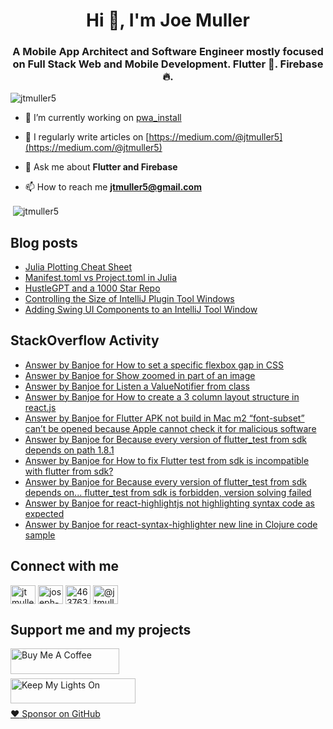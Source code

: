<h1 align="center">Hi 👋, I'm Joe Muller</h1>
<h3 align="center">A Mobile App Architect and Software Engineer mostly focused on Full Stack Web and Mobile Development. Flutter 💙. Firebase 🔥.</h3>

<p align="left"> <img src="https://komarev.com/ghpvc/?username=jtmuller5&label=Profile%20views&color=0e75b6&style=flat" alt="jtmuller5" /> </p>

- 🔭 I’m currently working on [pwa_install](https://github.com/jtmuller5/pwa_install)

- 📝 I regularly write articles on [https://medium.com/@jtmuller5](https://medium.com/@jtmuller5)

- 💬 Ask me about **Flutter and Firebase**

- 📫 How to reach me **jtmuller5@gmail.com**
<p>&nbsp;<img align="center" src="https://github-readme-stats.vercel.app/api?username=jtmuller5&show_icons=true&locale=en" alt="jtmuller5" /></p>


## Blog posts
<!-- MEDIUM-STORY-LIST:START -->
- [Julia Plotting Cheat Sheet](https://jtmuller5.medium.com/julia-plotting-cheat-sheet-fc67086f8c17?source=rss-832e1120db1f------2)
- [Manifest.toml vs Project.toml in Julia](https://jtmuller5.medium.com/manifest-toml-vs-project-toml-in-julia-21ecbad6f92f?source=rss-832e1120db1f------2)
- [HustleGPT and a 1000 Star Repo](https://jtmuller5.medium.com/hustlegpt-and-a-1000-star-repo-aea7f4b778e3?source=rss-832e1120db1f------2)
- [Controlling the Size of IntelliJ Plugin Tool Windows](https://jtmuller5.medium.com/controlling-the-size-of-intellij-plugin-tool-windows-e9a9083689cd?source=rss-832e1120db1f------2)
- [Adding Swing UI Components to an IntelliJ Tool Window](https://jtmuller5.medium.com/adding-swing-ui-components-to-an-intellij-tool-window-db0462b2d486?source=rss-832e1120db1f------2)
<!-- MEDIUM-STORY-LIST:END -->

## StackOverflow Activity
<!-- STACKOVERFLOW:START -->
- [Answer by Banjoe for How to set a specific flexbox gap in CSS](https://stackoverflow.com/questions/48601246/how-to-set-a-specific-flexbox-gap-in-css/76637284#76637284)
- [Answer by Banjoe for Show zoomed in part of an image](https://stackoverflow.com/questions/76631380/show-zoomed-in-part-of-an-image/76631549#76631549)
- [Answer by Banjoe for Listen a ValueNotifier from class](https://stackoverflow.com/questions/68423299/listen-a-valuenotifier-from-class/76630375#76630375)
- [Answer by Banjoe for How to create a 3 column layout structure in react.js](https://stackoverflow.com/questions/58277981/how-to-create-a-3-column-layout-structure-in-react-js/76625314#76625314)
- [Answer by Banjoe for Flutter APK not build in Mac m2 “font-subset” can’t be opened because Apple cannot check it for malicious software](https://stackoverflow.com/questions/76248189/flutter-apk-not-build-in-mac-m2-font-subset-can-t-be-opened-because-apple-cann/76625034#76625034)
- [Answer by Banjoe for Because every version of flutter_test from sdk depends on path 1.8.1](https://stackoverflow.com/questions/72941308/because-every-version-of-flutter-test-from-sdk-depends-on-path-1-8-1/76623388#76623388)
- [Answer by Banjoe for How to fix Flutter test from sdk is incompatible with flutter from sdk?](https://stackoverflow.com/questions/76622471/how-to-fix-flutter-test-from-sdk-is-incompatible-with-flutter-from-sdk/76623312#76623312)
- [Answer by Banjoe for Because every version of flutter_test from sdk depends on... flutter_test from sdk is forbidden, version solving failed](https://stackoverflow.com/questions/53096839/because-every-version-of-flutter-test-from-sdk-depends-on-flutter-test-from-s/76623267#76623267)
- [Answer by Banjoe for react-highlightjs not highlighting syntax code as expected](https://stackoverflow.com/questions/76445529/react-highlightjs-not-highlighting-syntax-code-as-expected/76607047#76607047)
- [Answer by Banjoe for react-syntax-highlighter new line in Clojure code sample](https://stackoverflow.com/questions/48595337/react-syntax-highlighter-new-line-in-clojure-code-sample/76606966#76606966)
<!-- STACKOVERFLOW:END -->

## Connect with me
<p align="left">
<a href="https://twitter.com/banjoe__" target="_blank"><img align="center" src="https://raw.githubusercontent.com/rahuldkjain/github-profile-readme-generator/master/src/images/icons/Social/twitter.svg" alt="jtmuller5" height="30" width="40" /></a>
<a href="https://linkedin.com/in/joseph-muller-iii-59671a10a" target="_blank"><img align="center" src="https://raw.githubusercontent.com/rahuldkjain/github-profile-readme-generator/master/src/images/icons/Social/linked-in-alt.svg" alt="joseph-muller-iii-59671a10a" height="30" width="40" /></a>
<a href="https://stackoverflow.com/users/12806961" target="_blank"><img align="center" src="https://raw.githubusercontent.com/rahuldkjain/github-profile-readme-generator/master/src/images/icons/Social/stack-overflow.svg" alt="4637638" height="30" width="40" /></a>
<a href="https://medium.com/@jtmuller5" target="_blank"><img align="center" src="https://raw.githubusercontent.com/rahuldkjain/github-profile-readme-generator/master/src/images/icons/Social/medium.svg" alt="@jtmuller5" height="30" width="40" /></a>
</p>

## Support me and my projects

<a href="https://buymeacoffee.com/mullr" target="_blank"><img align="left" src="https://cdn.buymeacoffee.com/buttons/default-orange.png" alt="Buy Me A Coffee" height="41" width="174"></a>
<br>
<br>

<a href="https://keepmylightson.xyz/support/joemuller" target="_blank"><img align="left" src="https://cdn.jsdelivr.net/gh/jtmuller5/strike/socials/Keep My Lights On BWY.png" alt="Keep My Lights On" height="40" width="200"></a>
<br>
<br>

[:heart: Sponsor on GitHub](https://github.com/sponsors/jtmuller5) 
